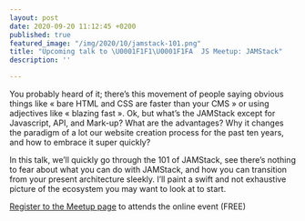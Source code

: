 ```yaml
---
layout: post
date: 2020-09-20 11:12:45 +0200
published: true
featured_image: "/img/2020/10/jamstack-101.png"
title: "Upcoming talk to \U0001F1F1\U0001F1FA  JS Meetup: JAMStack"
description: ''

---
```

You probably heard of it; there’s this movement of people saying obvious things like « bare HTML and CSS are faster than your CMS » or using adjectives like « blazing fast ». Ok, but what’s the JAMStack except for Javascript, API, and Mark-up? What are the advantages? Why it changes the paradigm of a lot our website creation process for the past ten years, and how to embrace it super quickly?

In this talk, we’ll quickly go through the 101 of JAMStack, see there’s nothing to fear about what you can do with JAMStack, and how you can transition from your present architecture sleekly. I’ll paint a swift and not exhaustive picture of the ecosystem you may want to look at to start.

[Register to the Meetup page](https://www.meetup.com/luxembourgjs/events/272682214/) to attends the online event (FREE)
